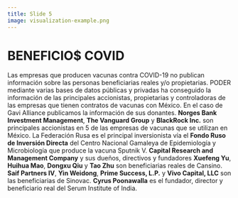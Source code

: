 ```yaml
---
title: Slide 5
image: visualization-example.png
---
```


# BENEFICIO$ COVID

Las empresas que producen vacunas contra COVID-19 no publican información sobre las personas beneficiarias reales y/o propietarias. PODER mediante varias bases de datos públicas y privadas ha conseguido la información de las principales accionistas, propietarias y controladoras de las empresas que tienen contratos de vacunas con México. En el caso de Gavi Alliance publicamos la información de sus donantes. **Norges Bank Investment Management**, **The Vanguard Group** y **BlackRock Inc.** son principales accionistas en 5 de las empresas de vacunas que se utilizan en México. La Federación Rusa es el principal inversionista vía el **Fondo Ruso de Inversión Directa** del Centro Nacional Gamaleya de Epidemiología y Microbiología que produce la vacuna Sputnik V. **Capital Research and Management Company** y sus dueños, directivos y fundadores **Xuefeng Yu**, **Huihua Mao**, **Dongxu Qiu** y **Tao Zhu** son beneficiarias reales de Cansino. **Saif Partners IV**, **Yin Weidong**, **Prime Success, L.P.** y **Vivo Capital, LLC** son las beneficiarias de Sinovac. **Cyrus Poonawalla** es el fundador, director y beneficiario real del Serum Institute of India.
